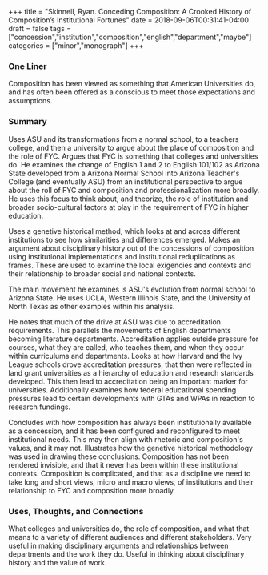 +++
title = "Skinnell, Ryan. Conceding Composition: A Crooked History of Composition’s Institutional Fortunes"
date = 2018-09-06T00:31:41-04:00
draft = false
tags = ["concession","institution","composition","english","department","maybe"]
categories = ["minor","monograph"]
+++
### One Liner
Composition has been viewed as something that American Universities do, and has often been offered as a conscious to meet those expectations and assumptions.

### Summary
Uses ASU and its transformations from a normal school, to a teachers college, and then a university to argue about the place of composition and the role of FYC. Argues that FYC is something that colleges and universities do. He examines the change of English 1 and 2 to English 101/102 as Arizona State developed from a Arizona Normal School into Arizona Teacher's College (and eventually ASU) from an institutional perspective to argue about the roll of FYC and composition and professionalization more broadly. He uses this focus to think about, and theorize, the role of institution and broader socio-cultural factors at play in the requirement of FYC in higher education.

Uses a genetive historical method, which looks at and across different institutions to see how similarities and differences emerged. Makes an argument about disciplinary history out of the concessions of composition using institutional implementations and institutional reduplications as frames. These are used to examine the local exigencies and contexts and their relationship to broader social and national contexts.

The main movement he examines is ASU's evolution from normal school to Arizona State. He uses UCLA, Western Illinois State, and the University of North Texas as other examples within his analysis.

He notes that much of the drive at ASU was due to accreditation requirements. This parallels the movements of English departments becoming literature departments. Accreditation applies outside pressure for courses, what they are called, who teaches them, and when they occur within curriculums and departments. Looks at how Harvard and the Ivy League schools drove accreditation pressures, that then were reflected in land grant universities as a hierarchy of education and research standards developed. This then lead to accreditation being an important marker for universities. Additionally examines how federal educational spending pressures lead to certain developments with GTAs and WPAs in reaction to research fundings.

Concludes with how composition has always been institutionally available as a concession, and it has been configured and reconfigured to meet institutional needs. This may then align with rhetoric and composition's values, and it may not. Illustrates how the genetive historical methodology was used in drawing these conclusions. Composition has not been rendered invisible, and that it never has been within these institutional contexts. Composition is complicated, and that as a discipline we need to take long and short views, micro and macro views, of institutions and their relationship to FYC and composition more broadly.

### Uses, Thoughts, and Connections
What colleges and universities do, the role of composition, and what that means to a variety of different audiences and different stakeholders. Very useful in making disciplinary arguments and relationships between departments and the work they do. Useful in thinking about disciplinary history and the value of work.
